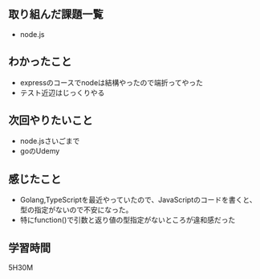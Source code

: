 ## 取り組んだ課題一覧

- node.js
## わかったこと

- expressのコースでnodeは結構やったので端折ってやった
- テスト近辺はじっくりやる

## 次回やりたいこと
- node.jsさいごまで
- goのUdemy

## 感じたこと
- Golang,TypeScriptを最近やっていたので、JavaScriptのコードを書くと、型の指定がないので不安になった。
- 特にfunction()で引数と返り値の型指定がないところが違和感だった

## 学習時間
5H30M